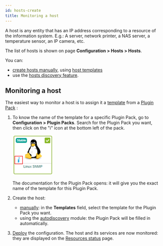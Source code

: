 ```yaml
---
id: hosts-create
title: Monitoring a host
---
```


A host is any entity that has an IP address corresponding to a resource of the information system. E.g.: A server, network printer, a NAS server, a temperature sensor, an IP camera, etc.

The list of hosts is shown on page **Configuration > Hosts > Hosts**.

You can:
- [create hosts manually](hosts.html), using [host templates](hosts-templates.html)
- use the [hosts discovery feature](../discovery/introduction.html).

## Monitoring a host

The easiest way to monitor a host is to assign it a [template](hosts-templates.html) from a [Plugin Pack](../pluginpacks.html) : 

1. To know the name of the template for a specific Plugin Pack, go to **Configuration > Plugin Packs**. Search for the Plugin Pack you want, then click on the "i" icon at the bottom left of the pack.

    ![image](../../assets/configuration/pluginpacks/doc.png)

    The documentation for the Plugin Pack opens: it will give you the exact name of the template for this Plugin Pack.

2. Create the host:
    - [manually](hosts.html): in the **Templates** field, select the template for the Plugin Pack you want.
    - using the [autodiscovery](../discovery/hosts-discovery.html) module: the Plugin Pack will be filled in automatically.

3. [Deploy](../monitoring-servers/deploying-a-configuration.html) the configuration. The host and its services are now monitored: they are 
displayed on the [Resources status](../../alerts-notifications/resources-status.html) page.